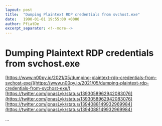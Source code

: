 ```yaml
---
layout: post
title:  "Dumping Plaintext RDP credentials from svchost.exe"
date:   1990-01-01 19:55:00 +0000
author: PfiatDe
excerpt_separator: <!--more-->
---
```


# Dumping Plaintext RDP credentials from svchost.exe
[https://www.n00py.io/2021/05/dumping-plaintext-rdp-credentials-from-svchost-exe/](https://www.n00py.io/2021/05/dumping-plaintext-rdp-credentials-from-svchost-exe/)
[https://twitter.com/jonasLyk/status/1393058962942083076](https://twitter.com/jonasLyk/status/1393058962942083076)
[https://twitter.com/jonasLyk/status/1394088149932969984](https://twitter.com/jonasLyk/status/1394088149932969984)

...
<!--more-->
